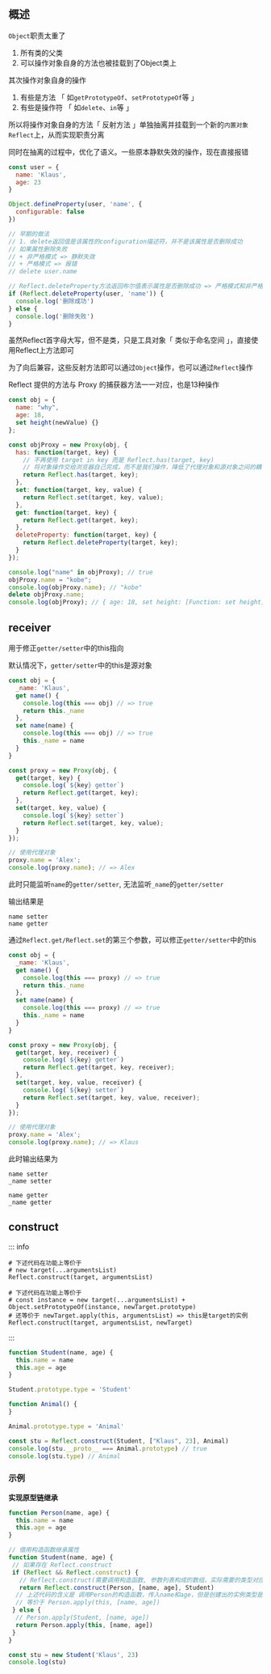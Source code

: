 ## 概述

`Object`职责太重了

1. 所有类的父类
2. 可以操作对象自身的方法也被挂载到了Object类上

其次操作对象自身的操作

1. 有些是方法 「 如`getPrototypeOf`、`setPrototypeOf`等 」
2. 有些是操作符 「 如`delete`、`in`等 」



所以将操作对象自身的方法「 反射方法 」单独抽离并挂载到一个新的`内置对象Reflect`上，从而实现职责分离

同时在抽离的过程中，优化了语义。一些原本静默失效的操作，现在直接报错

```js
const user = {
  name: 'Klaus',
  age: 23
}

Object.defineProperty(user, 'name', {
  configurable: false
})

// 早期的做法
// 1. delete返回值是该属性的configuration描述符，并不是该属性是否删除成功
// 如果属性删除失败
// + 非严格模式 => 静默失效
// + 严格模式 => 报错
// delete user.name

// Reflect.deleteProperty方法返回布尔值表示属性是否删除成功 => 严格模式和非严格模式行为统一了
if (Reflect.deleteProperty(user, 'name')) {
  console.log('删除成功')
} else {
  console.log('删除失败')
}
```





虽然Reflect首字母大写，但不是类，只是工具对象「 类似于命名空间 」，直接使用Reflect上方法即可

为了向后兼容，这些反射方法即可以通过`Object`操作，也可以通过`Reflect`操作

Reflect 提供的方法与 Proxy 的捕获器方法一一对应，也是13种操作

```js
const obj = {
  name: "why",
  age: 18,
  set height(newValue) {}
};

const objProxy = new Proxy(obj, {
  has: function(target, key) {
    // 不再使用 target in key 而是 Reflect.has(target, key)
    // 将对象操作交给浏览器自己完成，而不是我们操作，降低了代理对象和源对象之间的耦合度
    return Reflect.has(target, key);
  },
  set: function(target, key, value) {
    return Reflect.set(target, key, value);
  },
  get: function(target, key) {
    return Reflect.get(target, key);
  },
  deleteProperty: function(target, key) {
    return Reflect.deleteProperty(target, key);
  }
});

console.log("name" in objProxy); // true
objProxy.name = "kobe";
console.log(objProxy.name); // "kobe"
delete objProxy.name;
console.log(objProxy); // { age: 18, set height: [Function: set height] }
```





## receiver

用于修正`getter/setter`中的this指向



默认情况下，`getter/setter`中的this是源对象

```js
const obj = {
  _name: 'Klaus',
  get name() {
    console.log(this === obj) // => true
    return this._name
  },
  set name(name) {
    console.log(this === obj) // => true
    this._name = name
  }
}

const proxy = new Proxy(obj, {
  get(target, key) {
    console.log(`${key} getter`)
    return Reflect.get(target, key);
  },
  set(target, key, value) {
    console.log(`${key} setter`)
    return Reflect.set(target, key, value);
  }
});

// 使用代理对象
proxy.name = 'Alex';
console.log(proxy.name); // => Alex
```

此时只能监听`name`的`getter/setter`, 无法监听`_name`的`getter/setter`

输出结果是

```shell
name setter
name getter
```



通过`Reflect.get/Reflect.set`的第三个参数，可以修正`getter/setter`中的this

```js
const obj = {
  _name: 'Klaus',
  get name() {
    console.log(this === proxy) // => true
    return this._name
  },
  set name(name) {
    console.log(this === proxy) // => true
    this._name = name
  }
}

const proxy = new Proxy(obj, {
  get(target, key, receiver) {
    console.log(`${key} getter`)
    return Reflect.get(target, key, receiver);
  },
  set(target, key, value, receiver) {
    console.log(`${key} setter`)
    return Reflect.set(target, key, value, receiver);
  }
});

// 使用代理对象
proxy.name = 'Alex';
console.log(proxy.name); // => Klaus
```

此时输出结果为

```shell
name setter
_name setter

name getter
_name getter
```



## construct

::: info

```shell
# 下述代码在功能上等价于
# new target(...argumentsList)
Reflect.construct(target, argumentsList)

# 下述代码在功能上等价于 
# const instance = new target(...argumentsList) + Object.setPrototypeOf(instance, newTarget.prototype)
# 还等价于 newTarget.apply(this, argumentsList) => this是target的实例
Reflect.construct(target, argumentsList, newTarget)
```

:::

```js
function Student(name, age) {
  this.name = name
  this.age = age
}

Student.prototype.type = 'Student'

function Animal() {
}

Animal.prototype.type = 'Animal'

const stu = Reflect.construct(Student, ["Klaus", 23], Animal)
console.log(stu.__proto__ === Animal.prototype) // true
console.log(stu.type) // Animal
```



### 示例

**实现原型链继承**

```js
function Person(name, age) {
  this.name = name
  this.age = age
}

// 借用构造函数继承属性
function Student(name, age) {
 // 如果存在 Reflect.construct
 if (Reflect && Reflect.construct) {
   // Reflect.construct(需要调用构造函数, 参数列表构成的数组，实际需要的类型对应的构造函数)
   return Reflect.construct(Person, [name, age], Student)
  // 上述代码的含义是 调用Person的构造函数，传入name和age，但是创建出的实例类型是Student的实例
  // 等价于 Person.apply(this, [name, age])
 } else {
  // Person.apply(Student, [name, age])
  return Person.apply(this, [name, age])
 }
}

const stu = new Student('Klaus', 23)
console.log(stu)
```

